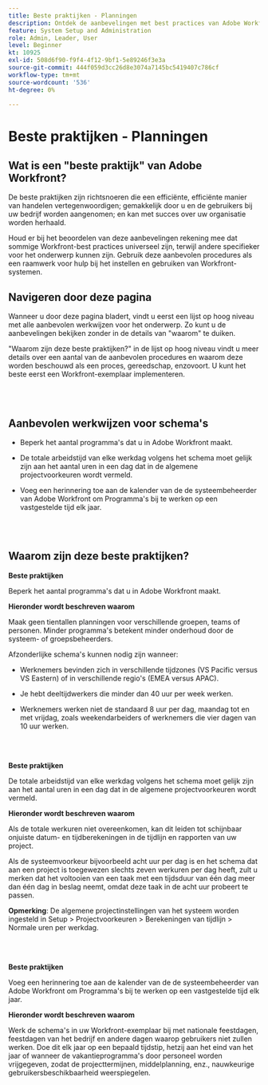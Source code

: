 ```yaml
---
title: Beste praktijken - Planningen
description: Ontdek de aanbevelingen met best practices van Adobe Workfront-experts over het instellen, beheren en gebruiken van Workfront-planningen.
feature: System Setup and Administration
role: Admin, Leader, User
level: Beginner
kt: 10925
exl-id: 508d6f90-f9f4-4f12-9bf1-5e89246f3e3a
source-git-commit: 444f059d3cc26d8e3074a7145bc5419407c786cf
workflow-type: tm+mt
source-wordcount: '536'
ht-degree: 0%

---
```


# Beste praktijken - Planningen

## Wat is een &quot;beste praktijk&quot; van Adobe Workfront?

De beste praktijken zijn richtsnoeren die een efficiënte, efficiënte manier van handelen vertegenwoordigen; gemakkelijk door u en de gebruikers bij uw bedrijf worden aangenomen; en kan met succes over uw organisatie worden herhaald.

Houd er bij het beoordelen van deze aanbevelingen rekening mee dat sommige Workfront-best practices universeel zijn, terwijl andere specifieker voor het onderwerp kunnen zijn. Gebruik deze aanbevolen procedures als een raamwerk voor hulp bij het instellen en gebruiken van Workfront-systemen.

## Navigeren door deze pagina

Wanneer u door deze pagina bladert, vindt u eerst een lijst op hoog niveau met alle aanbevolen werkwijzen voor het onderwerp. Zo kunt u de aanbevelingen bekijken zonder in de details van &quot;waarom&quot; te duiken.

&quot;Waarom zijn deze beste praktijken?&quot; in de lijst op hoog niveau vindt u meer details over een aantal van de aanbevolen procedures en waarom deze worden beschouwd als een proces, gereedschap, enzovoort. U kunt het beste eerst een Workfront-exemplaar implementeren.

</br>
</br>

## Aanbevolen werkwijzen voor schema&#39;s

* Beperk het aantal programma&#39;s dat u in Adobe Workfront maakt.

* De totale arbeidstijd van elke werkdag volgens het schema moet gelijk zijn aan het aantal uren in een dag dat in de algemene projectvoorkeuren wordt vermeld.

* Voeg een herinnering toe aan de kalender van de de systeembeheerder van Adobe Workfront om Programma&#39;s bij te werken op een vastgestelde tijd elk jaar.

</br>
</br>

## Waarom zijn deze beste praktijken?

**Beste praktijken**

Beperk het aantal programma&#39;s dat u in Adobe Workfront maakt.



**Hieronder wordt beschreven waarom**

Maak geen tientallen planningen voor verschillende groepen, teams of personen. Minder programma&#39;s betekent minder onderhoud door de systeem- of groepsbeheerders.



Afzonderlijke schema&#39;s kunnen nodig zijn wanneer:

* Werknemers bevinden zich in verschillende tijdzones (VS Pacific versus VS Eastern) of in verschillende regio&#39;s (EMEA versus APAC).

* Je hebt deeltijdwerkers die minder dan 40 uur per week werken.

* Werknemers werken niet de standaard 8 uur per dag, maandag tot en met vrijdag, zoals weekendarbeiders of werknemers die vier dagen van 10 uur werken.

</br>
</br>

**Beste praktijken**

De totale arbeidstijd van elke werkdag volgens het schema moet gelijk zijn aan het aantal uren in een dag dat in de algemene projectvoorkeuren wordt vermeld.



**Hieronder wordt beschreven waarom**

Als de totale werkuren niet overeenkomen, kan dit leiden tot schijnbaar onjuiste datum- en tijdberekeningen in de tijdlijn en rapporten van uw project.

Als de systeemvoorkeur bijvoorbeeld acht uur per dag is en het schema dat aan een project is toegewezen slechts zeven werkuren per dag heeft, zult u merken dat het voltooien van een taak met een tijdsduur van één dag meer dan één dag in beslag neemt, omdat deze taak in de acht uur probeert te passen.

**Opmerking**: De algemene projectinstellingen van het systeem worden ingesteld in Setup > Projectvoorkeuren > Berekeningen van tijdlijn > Normale uren per werkdag.

</br>
</br>


**Beste praktijken**

Voeg een herinnering toe aan de kalender van de de systeembeheerder van Adobe Workfront om Programma&#39;s bij te werken op een vastgestelde tijd elk jaar.

**Hieronder wordt beschreven waarom**

Werk de schema&#39;s in uw Workfront-exemplaar bij met nationale feestdagen, feestdagen van het bedrijf en andere dagen waarop gebruikers niet zullen werken. Doe dit elk jaar op een bepaald tijdstip, hetzij aan het eind van het jaar of wanneer de vakantieprogramma&#39;s door personeel worden vrijgegeven, zodat de projecttermijnen, middelplanning, enz., nauwkeurige gebruikersbeschikbaarheid weerspiegelen.
